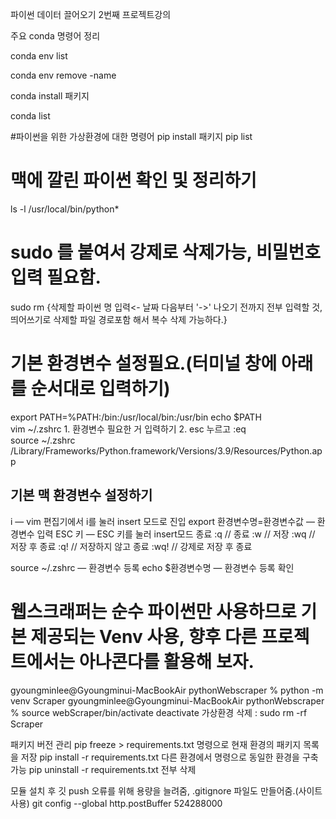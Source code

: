 파이썬 데이터 끌어오기 2번째 프로젝트강의

주요 conda 명령어 정리

conda env list

conda env remove -name 

conda install 패키지

conda list

#파이썬을 위한 가상환경에 대한 명령어
pip install 패키지
pip list

# 맥에 깔린 파이썬 확인 및 정리하기
ls -l /usr/local/bin/python*
# sudo 를 붙여서 강제로 삭제가능, 비밀번호 입력 필요함.
sudo rm {삭제할 파이썬 명 입력<- 날짜 다음부터 '->' 나오기 전까지 전부 입력할 것, 띄어쓰기로 삭제할 파일 경로포함 해서 복수 삭제 가능하다.}

# 기본 환경변수 설정필요.(터미널 창에 아래를 순서대로 입력하기)
export PATH=%PATH:/bin:/usr/local/bin:/usr/bin
echo $PATH  
vim ~/.zshrc
    1. 환경변수 필요한 거 입력하기
    2. esc 누르고 :eq     
source ~/.zshrc 
    /Library/Frameworks/Python.framework/Versions/3.9/Resources/Python.app
<!-- 
    저장된 환경변수
    # 3.9.13 python env setting
    alias python=python3
    export PATH="/Library/Frameworks/Python.framework/Versions/3.9/bin"
    # PATH - path지정을 안 해주면 .zshrc 자체를 들어갈 수 없다.
    export PATH=%PATH:/bin:/usr/local/bin:/usr/bin
-->

## 기본 맥 환경변수 설정하기
i — vim 편집기에서 i를 눌러 insert 모드로 진입
export 환경변수명=환경변수값 — 환경변수 입력
ESC 키 — ESC 키를 눌러 insert모드 종료
:q    // 종료
:w    // 저장
:wq   // 저장 후 종료
:q!   // 저장하지 않고 종료
:wq!  // 강제로 저장 후 종료

source ~/.zshrc — 환경변수 등록
echo $환경변수명 — 환경변수 등록 확인

# 웹스크래퍼는 순수 파이썬만 사용하므로 기본 제공되는 Venv 사용, 향후 다른 프로젝트에서는 아나콘다를 활용해 보자.
gyoungminlee@Gyoungminui-MacBookAir pythonWebscraper % python -m venv Scraper
gyoungminlee@Gyoungminui-MacBookAir pythonWebscraper % source webScraper/bin/activate 
deactivate
가상환경 삭제 : sudo rm -rf Scraper

패키지 버전 관리 
pip freeze > requirements.txt 명령으로 현재 환경의 패키지 목록을 저장
pip install -r requirements.txt 다른 환경에서 명령으로 동일한 환경을 구축가능
pip uninstall -r requirements.txt 전부 삭제

모듈 설치 후 깃 push 오류를 위해 용량을 늘려줌, .gitignore 파일도 만들어줌.(사이트 사용)
git config --global http.postBuffer 524288000    

